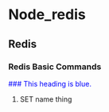 # Node_redis

## Redis

### Redis Basic Commands

<span style="color:blue;">### This heading is blue.</span>

1. SET name thing
